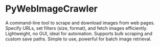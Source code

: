 # PyWebImageCrawler
A command-line tool to scrape and download images from web pages. Specify URLs, set filters (size, format), and fetch images efficiently. Lightweight, no GUI, ideal for automation. Supports bulk scraping and custom save paths. Simple to use, powerful for batch image retrieval.
